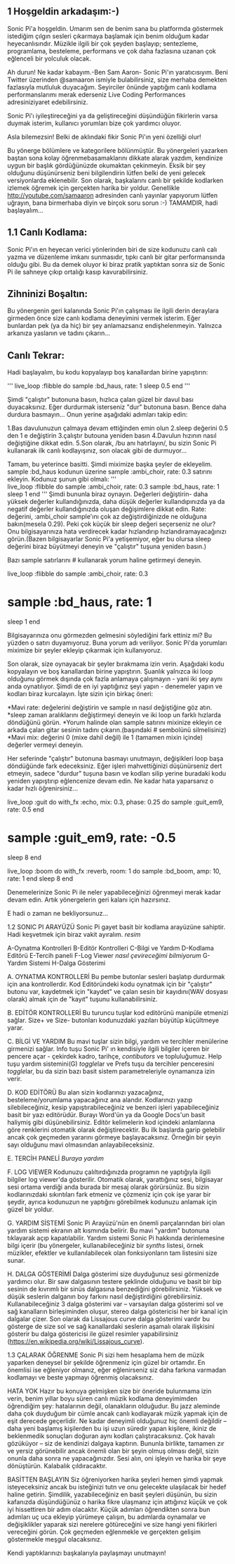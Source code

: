   ## 1 Hoşgeldin arkadaşım:-)
Sonic Pi'a hoşgeldin.
 Umarım sen de benim sana bu platformda göstermek istediğim çılgın sesleri çıkarmaya başlamak için benim olduğum kadar heyecanlısındır.
Müzikle ilgili bir çok şeyden başlayıp; sentezleme, programlama, besteleme, performans ve çok daha fazlasına uzanan çok eğlenceli bir yolculuk olacak.

Ah durun! Ne kadar kabayım.-Ben Sam Aaron- Sonic Pi'ın yaratıcısıyım. 
  Beni Twitter üzerinden @samaaron ismiyle bulabilirsiniz, size merhaba demekten fazlasıyla mutluluk duyacağım.
  Seyirciler önünde yaptığım canlı kodlama performanslarımı merak ederseniz Live Coding Performances adresiniziyaret edebilirsiniz.

Sonic Pi'ı iyileştireceğini ya da geliştireceğini düşündüğün fikirlerin varsa duymak isterim, kullanıcı yorumları bize çok yardımcı oluyor.

Asla bilemezsin! Belki de aklındaki fikir Sonic Pi'ın yeni özelliği olur!

Bu yönerge bölümlere ve kategorilere bölünmüştür. Bu yönergeleri yazarken baştan sona kolay öğrenmebasamaklarını dikkate alarak yazdım, kendinize uygun bir başlık gördüğünüzde okumaktan çekinmeyin.
  Eksik bir şey olduğunu düşünürseniz beni bilgilendirin lütfen belki de yeni gelecek versiyonlarda eklenebilir.
  Son olarak, başkalarını canlı bir şekilde kodlarken izlemek öğremek için gerçekten harika bir yoldur. Genellikle  http://youtube.com/samaaron adresinden canlı yayınlar yapıyorum lütfen uğrayın, bana birmerhaba diyin ve birçok soru sorun :-)
TAMAMDIR, hadi başlayalım...
  
  ## 1.1 Canlı Kodlama:
Sonic Pi'ın en heyecan verici yönlerinden biri de size kodunuzu canlı calı yazma ve düzenleme imkanı sunmasıdır, tıpkı canlı bir gitar performansında olduğu gibi.
Bu da demek oluyor ki biraz pratik yaptıktan sonra siz de Sonic Pi ile sahneye çıkıp ortalığı 
kasıp kavurabilirsiniz.
  ## Zihninizi Boşaltın:
Bu yönergenin geri kalanında Sonic Pi'ın çalışması ile ilgili derin deraylara girmeden önce size canlı kodlama deneyimini vermek isterim.
  Eğer bunlardan pek (ya da hiç) bir şey anlamazsanız endişhelenmeyin.
  Yalnızca arkanıza yaslanın ve tadını çıkarın...
  ## Canlı Tekrar:
Hadi başlayalım, bu kodu kopyalayıp boş kanallardan birine yapıştırın:
  
'''
live_loop :flibble do
  sample :bd_haus, rate: 1
  sleep 0.5
end
'''

Şimdi "çalıştır" butonuna basın, hızlıca çalan güzel bir davul bası duyacaksınız.
  Eğer durdurmak isterseniz "dur" butonuna basın. Bence daha durdura basmayın... Onun yerine aşağıdaki adımları takip edin:
  
1.Bas davulunuzun çalmaya devam ettiğinden emin olun
2.sleep değerini 0.5 den 1 e değiştirin
3.çalıştır butouna yeniden basın
4.Davulun hızının nasıl değiştiğine dikkat edin.
  5.Son olarak, /bu anı hatırlayın/, bu sizin Sonic Pi kullanarak ilk canlı kodlayışınız, son olacak gibi de durmuyor...
  
Tamam, bu yeterince basitti. Şimdi miximize başka şeyler de ekleyelim.
  sample :bd_haus kodunun üzerine  sample :ambi_choir, rate: 0.3 satırını ekleyin. Kodunuz şunun gibi olmalı:
'''  
live_loop :flibble do
  sample :ambi_choir, rate: 0.3
  sample :bd_haus, rate: 1
  sleep 1
end
'''
Şimdi bununla biraz oynayın. Değerleri değiştirin- daha yüksek değerler kullandığınızda, daha düşük değerler kullandıpınızda ya da negatif değerler kullandığınızda oluşan değişimlere dikkat edin. Rate: değerini, :ambi_choir sample'ını çok az değiştirdiğinizde ne olduğuna bakın(mesela 0.29).
Peki çok küçük bir sleep değeri seçerseniz ne olur? Onu bilgisayarınıza hata verdirecek kadar hızlandırıp hızlandıramayacağınızı görün.(Bazen bilgisayarlar Sonic Pi'a yetişemiyor, eğer bu olursa 
sleep değerini biraz büyütmeyi deneyin ve "çalıştır" tuşuna yeniden basın.)

Bazı sample satırlarını # kullanarak yorum haline getirmeyi deneyin.

live_loop :flibble do
  sample :ambi_choir, rate: 0.3
  #  sample :bd_haus, rate: 1
  sleep 1
end

Bilgisayarınıza onu görmezden gelmesini söylediğini fark ettiniz mi? Bu yüzden o satırı duyamıyoruz.
  Buna yorum adı veriliyor. Sonic Pi'da yorumları miximize bir şeyler ekleyip çıkarmak için kullanıyoruz.

Son olarak, size oynayacak bir şeyler bırakmama izin verin. Aşağıdaki kodu kopyalayın ve boş kanallardan birine yapıştırın.
Şuanlık yalnızca iki loop olduğunu görmek dışında çok fazla anlamaya çalışmayın - yani iki şey aynı anda oynatılıyor.
Şimdi de en iyi yaptığınız şeyi yapın - denemeler yapın ve kodları biraz kurcalayın. İşte sizin için birkaç öneri:

*Mavi rate: değelerini değiştirin ve sample ın nasıl değiştiğine göz atın.
*sleep zaman aralıklarını değiştirmeyi deneyin ve iki loop un farklı hızlarda döndüğünü görün.
*Yorum halinde olan sample satırını mixinize ekleyin ce arkada çalan gitar sesinin tadını çıkarın.(başındaki # sembolünü silmelisiniz)
*Mavi mix: değerini 0 (mixe dahil değil) ile 1 (tamamen mixin içinde) değerler vermeyi deneyin.

Her seferinde "çalıştır" butonuna basmayı unutmayın, değişikleri loop başa döndüğünde fark edeceksiniz.
 Eğer işleri mahvettiğinizi düşünürseniz dert etmeyin, sadece "durdur" tuşuna basın ve kodları silip yerine buradaki kodu yeniden yapıştırıp eğlencenize devam edin. Ne kadar hata yaparsanız o kadar hızlı öğrenirsiniz...

live_loop :guit do
  with_fx :echo, mix: 0.3, phase: 0.25 do
    sample :guit_em9, rate: 0.5
  end
#  sample :guit_em9, rate: -0.5
  sleep 8
end

live_loop :boom do
  with_fx :reverb, room: 1 do
    sample :bd_boom, amp: 10, rate: 1
  end
  sleep 8
end 

Denemelerinize Sonic Pi ile neler yapabileceğinizi öğrenmeyi merak kadar devam edin. Artık yönergelerin geri kalanı için hazırsınız.

E hadi o zaman ne bekliyorsunuz...

1.2
SONIC PI ARAYÜZÜ
Sonic Pi gayet basit bir kodlama arayüzüne sahiptir. Hadi keşvetmek için biraz vakit ayıralım.
*resim*

A-Oynatma Kontrolleri
B-Editör Kontrolleri
C-Bilgi ve Yardım
D-Kodlama Editörü
E-Tercih paneli
F-Log Viewer *nasıl çevireceğimi bilmiyorum*
G-Yardım Sistemi
H-Dalga Gösterimi

A. OYNATMA KONTROLLERİ
Bu pembe butonlar sesleri başlatıp durdurmak için ana kontrollerdir. Kod Editöründeki kodu oynatmak için bir 
"çalıştır" butonu var, kaydetmek için "kaydet" ve çalan sesin bir kayıdını(WAV dosyası olarak) almak için de "kayıt" tuşunu kullanabilirsiniz.

B. EDİTÖR KONTROLLERİ
Bu turuncu tuşlar kod editörünü manipüle etmenizi sağlar. Size+ ve Size- butonları kodunuzdaki yazıları büyütüp küçültmeye yarar.

C. BİLGİ VE YARDIM
Bu mavi tuşlar sizin bilgi, yardım ve tercihler menülerine girmenizi sağlar. Info tuşu Sonic Pi' ın kendisiyle ilgili bilgiler içeren bir pencere açar - çekirdek kadro, tarihçe, *contibutors* ve topluluğumuz.
  Help tuşu yardım sistemini(G) *toggle*lar ve Prefs tuşu da tercihler penceresini *toggle*lar, bu da sizin bazı basit sistem parametreleriyle oynamanıza izin verir.
  
D. KOD EDİTÖRÜ
Bu alan sizin kodlarınızı yazacağınız, besteleme/yorumlama yapacağınız ana alandır. Kodlarınızı yazıp silebileceğiniz, kesip yapıştırabileceğiniz ve benzeri işleri yapabileceğiniz basit bir yazı editörüdür.
  Burayı Word'ün ya da Google Docs'un basit haliymiş gibi düşünebilirsiniz. Editör kelimelerin kod içindeki anlamlarına göre renklerini otomatik olarak değiştirecektir.
  Bu ilk başlarda garip gelebilir ancak çok geçmeden yararını görmeye başlayacaksınız. Örneğin bir şeyin sayı olduğunu mavi olmasından anlayabileceksiniz.
  
E. TERCİH PANELİ
*Buraya yardım*

F. LOG VIEWER
Kodunuzu çalıltırdığınızda programın ne yaptığıyla ilgili bilgiler log viewer'da gösterilir. Otomatik olarak, yarattığınız sesi, bilgisayar sesi ortama verdiği anda burada bir mesaj olarak görürsünüz. Bu sizin kodlarınızdaki sıkıntıları fark etmeniz ve çözmeniz için çok işe yarar bir şeydir, ayrıca kodunuzun ne yaptığını görebilmek kodunuzu anlamak için güzel bir yoldur.

G. YARDIM SİSTEMİ
Sonic Pi Arayüzü'nün en önemli parçalarından biri olan yardım sistemi ekranın alt kısmında belirir. Bu mavi "yardım" butonuna tıklayarak açıp kapatılabilir. Yardım sistemi Sonic Pi hakkında derinlemesine bilgi içerir (bu yönergeler, kullanabileceğiniz bir *synths* listesi, örnek müzikler, efektler ve kullanılabilecek olan fonksiyonların tam listesini size sunar.

H. DALGA GÖSTERİMİ
Dalga gösterimi size duyduğunuz sesi görmenizde yardımcı olur. Bir saw dalgasının testere şeklinde olduğunu ve basit bir bip sesinin de kıvrımlı bir sinüs dalgasına benzediğini görebilirsiniz. Yüksek ve düşük seslerin dalganın boy farkını nasıl değiştirdiğini görebilirsiniz. Kullanabileceğiniz 3 dalga gösterimi var – varsayılan dalga gösterimi sol ve sağ kanalların birleşiminden oluşur, stereo dalga göstericisi her bir kanal için dalgalar çizer. Son olarak da Lissajous curve dalga gösterimi vardır bu gösterge de size sol ve sağ kanallardaki seslerin aşamalı olarak ilişkisini gösterir bu dalga göstericisi ile güzel resimler yapabilirsiniz (https://en.wikipedia.org/wiki/Lissajous_curve).

1.3
ÇALARAK ÖĞRENME
Sonic Pi sizi hem hesaplama hem de müzik yaparken deneysel bir şekilde öğrenmeniz için güzel bir ortamdır. En önemlisi ise eğleniyor olmanız, eğer eğlenirseniz siz daha farkına varmadan kodlamayı ve beste yapmayı öğrenmiş olacaksınız.

HATA YOK
Hazır bu konuya gelmişken size bir öneride bulunmama izin verin, benim yıllar boyu süren canlı müzik kodlama deneyimimden öğrendiğim şey: hatalarının değil, olanakların olduğudur. Bu jazz aleminde daha çok duyduğum bir cümle ancak canlı kodlayarak müzik yapmak için de eşit derecede geçerlidir. Ne kadar deneyimli olduğunuz hiç önemli değildir – daha yeni başlamış kişilerden bu işi uzun süredir yapan kişilere, ikiniz de beklenmedik sonuçları doğuran aynı kodları çalıştıracaksınız. Çok havalı gözüküyor – siz de kendinizi dalgaya kaptırın. Bununla birlikte, tamamen zır ve yersiz görünebilir ancak önemli olan bir şeyin olmuş olması değil, sizin onunla daha sonra ne yapacağınızdır. Sesi alın, oni işleyin ve harika bir şeye dönüştürün. Kalabalık çıldıracaktır.

BASİTTEN BAŞLAYIN
Siz öğreniyorken harika şeyleri hemen şimdi yapmak isteyeceksiniz ancak bu isteğinizi tutn ve onu gelecekte ulaşılacak bir hedef haline getirin. Şimdilik, yazabileceğiniz en basit şeyleri düşünün, bu sizin kafanızda düşündüğünüz o harika fikre ulaşmanız için attığınız küçük ve çok iyi hissettiren bir adım olacaktır. Küçük adımları öğrendikten sonra bun adımları uç uca ekleyip yürümeye çalışın, bu adımlarda oynamalar ve değişiklikler yaparak sizi nerelere götüreceğini ve size hangi yeni fikirleri vereceğini görün. Çok geçmeden eğlenmekle ve gerçekten gelişim göstermekle meşgul olacaksınız.

Kendi yaptıklarınızı başkalarıyla paylaşmayı unutmayın!




